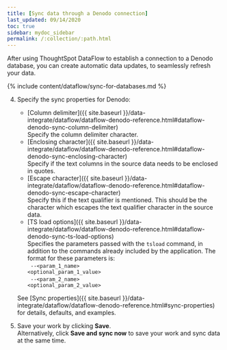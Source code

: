 ```yaml
---
title: [Sync data through a Denodo connection]
last_updated: 09/14/2020
toc: true
sidebar: mydoc_sidebar
permalink: /:collection/:path.html
---
```


After using ThoughtSpot DataFlow to establish a connection to a Denodo database, you can create automatic data updates, to seamlessly refresh your data.

{% include content/dataflow/sync-for-databases.md %}

4. Specify the sync properties for Denodo:

   * [Column delimiter]({{ site.baseurl }}/data-integrate/dataflow/dataflow-denodo-reference.html#dataflow-denodo-sync-column-delimiter)<br/>Specify the column delimiter character.
   * [Enclosing character]({{ site.baseurl }}/data-integrate/dataflow/dataflow-denodo-reference.html#dataflow-denodo-sync-enclosing-character)<br/>Specify if the text columns in the source data needs to be enclosed in quotes.
   * [Escape character]({{ site.baseurl }}/data-integrate/dataflow/dataflow-denodo-reference.html#dataflow-denodo-sync-escape-character)<br/>Specify this if the text qualifier is mentioned. This should be the character which escapes the text qualifier character in the source data.
   * [TS load options]({{ site.baseurl }}/data-integrate/dataflow/dataflow-denodo-reference.html#dataflow-denodo-sync-ts-load-options)<br/>Specifies the parameters passed with the <code>tsload</code> command, in addition to the commands already included by the application. The format for these parameters is:<br/><code> --&lt;param_1_name&gt; &lt;optional_param_1_value&gt;</code><br/><code> --&lt;param_2_name&gt; &lt;optional_param_2_value&gt;</code>

   See [Sync properties]({{ site.baseurl }}/data-integrate/dataflow/dataflow-denodo-reference.html#sync-properties) for details, defaults, and examples.

5. Save your work by clicking **Save**.<br/>Alternatively, click **Save and sync now** to save your work and sync data at the same time.
